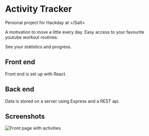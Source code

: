 # Activity Tracker
Personal project for Hackday at &#60;/Salt&#62;

A motivation to move a little every day. 
Easy access to your favourite youtube workout routines.

See your statistics and progress. 

## Front end
Front end is set up with React.

## Back end
Data is stored on a server using Express and a REST api.

## Screenshots
![Front page with activities](https://user-images.githubusercontent.com/4206830/124651030-b9e42a80-de9a-11eb-9aac-4d88b95beb72.png)
